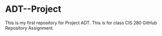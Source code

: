 # ADT--Project
This is my first repository for Project ADT. This is for class CIS 280 GitHub Repository Assignment.
